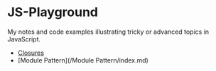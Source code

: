 # JS-Playground

My notes and code examples illustrating tricky or advanced topics in JavaScript.

* [Closures](/Closures/index.md)
* [Module Pattern](/Module Pattern/index.md)

